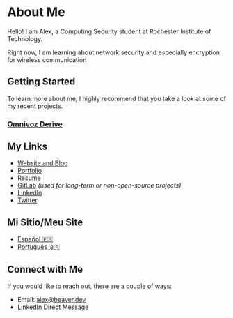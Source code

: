 # About Me
Hello! I am Alex, a Computing Security student at Rochester Institute of Technology.

Right now, I am learning about network security and especially encryption for wireless communication

## Getting Started
To learn more about me, I highly recommend that you take a look at some of my recent projects.

### [Omnivoz Derive](https://github.com/alexander-beaver/omnivoz_derive)

## My Links
- [Website and Blog](https://alexbeaver.com)
- [Portfolio](https://portfolio.alexbeaver.com)
- [Resume](https://static.alexbeaver.com/resume.pdf)
- [GitLab](https://gitlab.com/abeaver) *(used for long-term or non-open-source projects)*
- [LinkedIn](https://www.linkedin.com/in/alex-beaver/)
- [Twitter](https://twitter.com/alexcbeaver)

## Mi Sitio/Meu Site
- [Español :es:](https://alexbeaver.co)
- [Português :brazil:](https://alexbeaver.com.br)

## Connect with Me
If you would like to reach out, there are a couple of ways:
- Email: <alex@beaver.dev>
- [LinkedIn Direct Message](https://www.linkedin.com/in/alex-beaver/)

<!--
**alexander-beaver/alexander-beaver** is a ✨ _special_ ✨ repository because its `README.md` (this file) appears on your GitHub profile.

Here are some ideas to get you started:

- 🔭 I’m currently working on ...
- 🌱 I’m currently learning ...
- 👯 I’m looking to collaborate on ...
- 🤔 I’m looking for help with ...
- 💬 Ask me about ...
- 📫 How to reach me: ...
- 😄 Pronouns: ...
- ⚡ Fun fact: ...
-->
